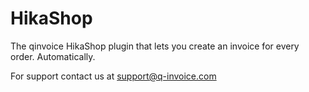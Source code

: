 HikaShop
==========

The qinvoice HikaShop plugin that lets you create an invoice for every order. Automatically.

For support contact us at support@q-invoice.com